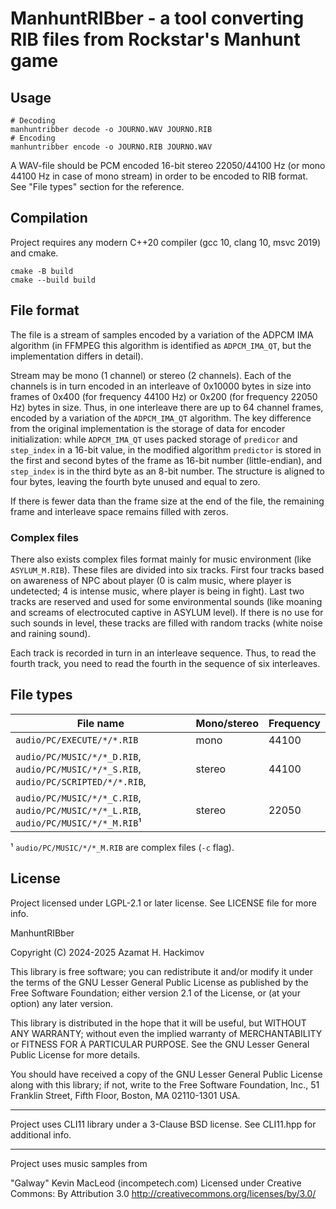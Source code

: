 # ManhuntRIBber - a tool converting RIB files from Rockstar's Manhunt game

## Usage

```shell
# Decoding
manhuntribber decode -o JOURNO.WAV JOURNO.RIB
# Encoding
manhuntribber encode -o JOURNO.RIB JOURNO.WAV
```

A WAV-file should be PCM encoded 16-bit stereo 22050/44100 Hz (or mono 44100 Hz
in case of mono stream) in order to be encoded to RIB format. See "File types"
section for the reference.

## Compilation

Project requires any modern C++20 compiler (gcc 10, clang 10, msvc 2019) and
cmake.

```shell
cmake -B build
cmake --build build
```

## File format

The file is a stream of samples encoded by a variation of the ADPCM IMA
algorithm (in FFMPEG this algorithm is identified as `ADPCM_IMA_QT`, but the
implementation differs in detail).

Stream may be mono (1 channel) or stereo (2 channels).
Each of the channels is in turn encoded in an interleave of 0x10000 bytes in
size into frames of 0x400 (for frequency 44100 Hz) or 0x200 (for frequency
22050 Hz) bytes in size. Thus, in one interleave there are up
to 64 channel frames, encoded by a variation of the `ADPCM_IMA_QT` algorithm.
The key difference from the original implementation is the storage of data for
encoder initialization: while `ADPCM_IMA_QT` uses packed storage of `predicor`
and `step_index` in a 16-bit value, in the modified algorithm `predictor` is
stored in the first and second bytes of the frame as 16-bit number
(little-endian), and `step_index` is in the third byte as an 8-bit number.
The structure is aligned to four bytes, leaving the fourth byte unused and
equal to zero.

If there is fewer data than the frame size at the end of the file, the
remaining frame and interleave space remains filled with zeros.

### Complex files

There also exists complex files format mainly for music environment (like
`ASYLUM_M.RIB`). These files are divided into six tracks. First four tracks
based on awareness of NPC about player (0 is calm music, where player is
undetected; 4 is intense music, where player is being in fight). Last two
tracks are reserved and used for some environmental sounds (like moaning and
screams of electrocuted captive in ASYLUM level). If there is no use for such
sounds in level, these tracks are filled with random tracks (white noise and
raining sound).

Each track is recorded in turn in an interleave sequence. Thus, to read
the fourth track, you need to read the fourth in the sequence of six
interleaves.

## File types

| File name                                                                            | Mono/stereo | Frequency |
|--------------------------------------------------------------------------------------|-------------|-----------|
| `audio/PC/EXECUTE/*/*.RIB`                                                           | mono        | 44100     |
| `audio/PC/MUSIC/*/*_D.RIB`, `audio/PC/MUSIC/*/*_S.RIB`, `audio/PC/SCRIPTED/*/*.RIB`, | stereo      | 44100     |
| `audio/PC/MUSIC/*/*_C.RIB`, `audio/PC/MUSIC/*/*_L.RIB`, `audio/PC/MUSIC/*/*_M.RIB`¹  | stereo      | 22050     |

¹ `audio/PC/MUSIC/*/*_M.RIB` are complex files (`-c` flag).

## License

Project licensed under LGPL-2.1 or later license. See LICENSE file for more info.

ManhuntRIBber

Copyright (C) 2024-2025  Azamat H. Hackimov

This library is free software; you can redistribute it and/or modify it under
the terms of the GNU Lesser General Public License as published by the Free
Software Foundation; either version 2.1 of the License, or (at your option)
any later version.

This library is distributed in the hope that it will be useful, but WITHOUT
ANY WARRANTY; without even the implied warranty of MERCHANTABILITY or FITNESS
FOR A PARTICULAR PURPOSE. See the GNU Lesser General Public License for more
details.

You should have received a copy of the GNU Lesser General Public License along
with this library; if not, write to the Free Software Foundation, Inc., 51
Franklin Street, Fifth Floor, Boston, MA 02110-1301 USA.

----

Project uses CLI11 library under a 3-Clause BSD license. See CLI11.hpp for
additional info.

----

Project uses music samples from

"Galway"
Kevin MacLeod (incompetech.com)
Licensed under Creative Commons: By Attribution 3.0
http://creativecommons.org/licenses/by/3.0/
